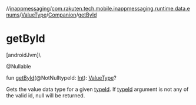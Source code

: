 //[inappmessaging](../../../../index.md)/[com.rakuten.tech.mobile.inappmessaging.runtime.data.enums](../../index.md)/[ValueType](../index.md)/[Companion](index.md)/[getById](get-by-id.md)

# getById

[androidJvm]\

@Nullable

fun [getById](get-by-id.md)(@NotNulltypeId: [Int](https://kotlinlang.org/api/latest/jvm/stdlib/kotlin/-int/index.html)): [ValueType](../index.md)?

Gets the value data type for a given [typeId](get-by-id.md). If [typeId](get-by-id.md) argument is not any of the valid id, null will be returned.
